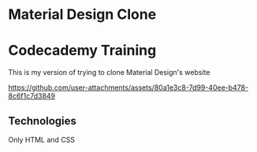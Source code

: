 # Material Design Clone
# Codecademy Training
This is my version of trying to clone Material Design's website


https://github.com/user-attachments/assets/80a1e3c8-7d99-40ee-b478-8c6f1c7d3849

## Technologies
Only HTML and CSS

